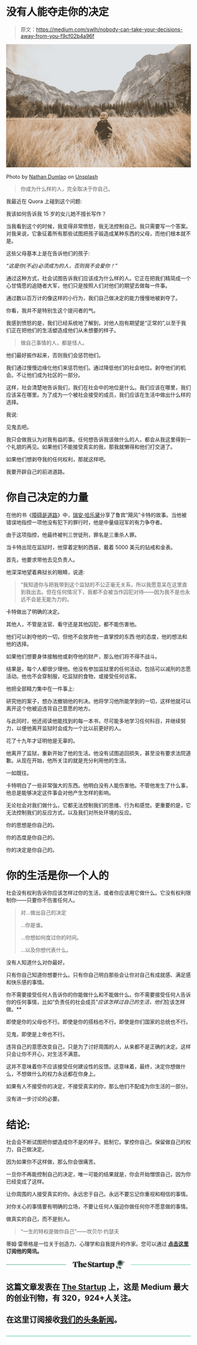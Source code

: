 # 没有人能夺走你的决定

> 原文：<https://medium.com/swlh/nobody-can-take-your-decisions-away-from-you-f9cf02b4a96f>

![](img/1808f618f3ad92c90196b8b85673d5aa.png)

Photo by [Nathan Dumlao](https://unsplash.com/photos/0KwIHr00BJo?utm_source=unsplash&utm_medium=referral&utm_content=creditCopyText) on [Unsplash](https://unsplash.com/?utm_source=unsplash&utm_medium=referral&utm_content=creditCopyText)

> 你成为什么样的人，完全取决于你自己。

我最近在 Quora 上碰到这个问题:

我该如何告诉我 15 岁的女儿她不擅长写作？

当我看到这个的时候，我变得非常愤怒，我无法控制自己。我只需要写一个答案。对我来说，它象征着所有那些试图把孩子锻造成某种东西的父母，而他们根本就不是。

这些父母基本上是在告诉他们的孩子:

*“这是你(不必)必须成为的人，否则我不会爱你！”*

通过这种方式，社会试图告诉我们应该成为什么样的人。它正在把我们精简成一个心甘情愿的追随者大军，他们只是按照人们对他们的期望去做每一件事。

通过数以百万计的像这样的小行为，我们自己做决定的能力慢慢地被剥夺了。

你看，我并不是特别生这个提问者的气。

我感到愤怒的是，我们已经系统地了解到，对他人抱有期望是“正常的”,以至于我们正在把他们的生活塑造成他们从未想要的样子。

> 做自己事情的人，都是怪人。

他们最好振作起来，否则我们会惩罚他们。

我们通过慢慢边缘化他们来惩罚他们。通过降低他们的社会地位。剥夺他们的机会。不让他们成为社区的一部分。

这样，社会清楚地告诉我们，我们在社会中的地位是什么。我们应该在哪里，我们应该呆在哪里。为了成为一个被社会接受的成员，我们应该在生活中做出什么样的选择。

我说:

见鬼去吧。

我只会做我认为对我有益的事。任何想告诉我该做什么的人，都会从我这里得到一个礼貌的再见。如果他们不能接受真实的我，那我就懒得和他们打交道了。

如果他们想剥夺我的任何权利，那就这样吧。

我要开辟自己的前进道路。

# 你自己决定的力量

在他的书《[障碍是道路](https://www.goodreads.com/book/show/18668059-the-obstacle-is-the-way)》中，[瑞安·哈乐黛](https://medium.com/u/2e2701ae378f?source=post_page-----f9cf02b4a96f--------------------------------)分享了鲁宾“飓风”卡特的故事。当他被错误地指控一项他没有犯下的罪行时，他是中量级冠军的有力争夺者。

由于这项指控，他最终被判三世徒刑，罪名是三重杀人罪。

当卡特出现在监狱时，他穿着定制的西装，戴着 5000 美元的钻戒和金表。

首先，他要求带他去见负责人。

他深深地望着典狱长的眼睛，说道:

> “我知道你与把我带到这个监狱的不公正毫无关系，所以我愿意呆在这里直到我出去。但在任何情况下，我都不会被当作囚犯对待——因为我不是也永远不会是无能为力的。

卡特做出了明确的决定。

其他人，不管是法官、看守还是其他囚犯，都不能伤害他。

他们可以剥夺他的一切，但他不会放弃他一直掌控的东西:他的态度，他的想法和他的选择。

如果他们想要身体接触他或剥夺他的财产，那么他们将不得不战斗。

结果是，每个人都很少理他。他没有参加监狱里的任何活动，包括可以减刑的志愿活动。他也不会穿制服，吃监狱的食物，或接受任何访客。

他把全部精力集中在一件事上:

研究他的案子，想办法撤销他的判决。他将学习他所能学到的一切，这样他就可以离开这个他被迫违背自己意愿的地方。

与此同时，他还阅读他能找到的每一本书，尽可能多地学习任何科目，并继续努力，以便他离开监狱时会成为一个比以前更好的人。

花了十九年才证明他是无辜的。

他离开了监狱，重新开始了他的生活。他没有试图追回损失，甚至没有要求法院道歉。从现在开始，他所关注的就是充分利用他的生活。

一如既往。

卡特明白了一些非常强大的东西。他明白没有人能伤害他。不管他发生了什么事，他总是能够决定这件事会对他产生怎样的影响。

无论社会对我们做什么，它都无法控制我们的思维、行为和感觉。更重要的是，它无法控制我们的反应方式，以及我们对所处环境的反应。

你的思想是你自己的。

你的态度是你自己的。

你的决定是你自己的。

# 你的生活是你一个人的

社会没有权利告诉你应该怎样过你的生活，或者你应该用它做什么。它没有权利限制你——只要你不伤害任何人。

> 对…做出自己的决定
> 
> …你是谁。
> 
> …你想如何度过你的时间。
> 
> …以及你想代表什么。

没有人知道什么对你最好。

只有你自己知道你想要什么。只有你自己明白那些会让你对自己有成就感、满足感和快乐感的事情。

你不需要接受任何人告诉你的你能做什么和不能做什么。你不需要接受任何人告诉你的任何事情，比如“负责任的社会成员”*应该怎样过自己的生活，他们*应该怎样做。**

即使是你的父母也不行。即使是你的搭档也不行。即使是你们国家的总统也不行。

见鬼，即使是上帝也不行。

违背自己的意愿改变自己，只是为了讨好周围的人，从来都不是正确的决定。这样只会让你不开心，对生活不满意。

这并不意味着你不应该接受任何建设性的反馈。这意味着，最终，决定你想做什么，不想做什么的权力永远都在你身上。

如果有人不接受你的决定，不接受真实的你，那么他们不配成为你生活的一部分。

没有进一步讨论的必要。

# 结论:

社会会不断试图把你塑造成你不是的样子。抵制它。掌控你自己。保留做自己的权力，自己做决定。

因为如果你不这样做，那么你会很痛苦。

一旦你不再能控制自己的决定，唯一可能的结果就是，你会开始憎恨自己，因为你已经变成了这样。

让你周围的人接受真实的你。永远忠于自己。永远不要忘记你重视和相信的事情。

对你关心的事情要有明确的立场，不要让任何人强迫你做任何你不愿意做的事情。

做真实的自己，而不是别人。

> “一生的特权是做你自己”——坎贝尔·约瑟夫

蒂姆·雷蒂格是一位关于创造力、心理学和自我提升的作家。您可以通过 [**点击这里**](https://mailchi.mp/b0d1e1fba452/struggle-first-thrive-later) **订阅他的简讯。**

[![](img/308a8d84fb9b2fab43d66c117fcc4bb4.png)](https://medium.com/swlh)

## 这篇文章发表在 [The Startup](https://medium.com/swlh) 上，这是 Medium 最大的创业刊物，有 320，924+人关注。

## 在这里订阅接收[我们的头条新闻](http://growthsupply.com/the-startup-newsletter/)。

[![](img/b0164736ea17a63403e660de5dedf91a.png)](https://medium.com/swlh)